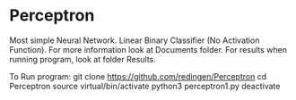 # Perceptron
Most simple Neural Network.
Linear Binary Classifier (No Activation Function).
For more information look at Documents folder.
For results when running program, look at folder Results.

To Run program:
	git clone https://github.com/redingen/Perceptron
	cd Perceptron
	source virtual/bin/activate
	python3 perceptron1.py
	deactivate
	
	
